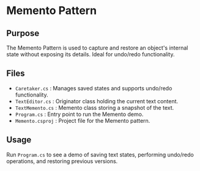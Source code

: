 # Memento Pattern

## Purpose
The Memento Pattern is used to capture and restore an object's internal state without exposing its details. Ideal for undo/redo functionality.

## Files

- `Caretaker.cs` : Manages saved states and supports undo/redo functionality.
- `TextEditor.cs` : Originator class holding the current text content.
- `TextMemento.cs` : Memento class storing a snapshot of the text.
- `Program.cs` : Entry point to run the Memento demo.
- `Memento.csproj` : Project file for the Memento pattern.

## Usage
Run `Program.cs` to see a demo of saving text states, performing undo/redo operations, and restoring previous versions.
